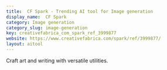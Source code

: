 ```yaml
---
title:  CF Spark - Trending AI tool for Image generation
display_name:  CF Spark
category: Image generation
category_slug: image-generation
key: creativefabrica_com_spark_ref_3999877
website: https://www.creativefabrica.com/spark/ref/3999877/
layout: aitool
---
```


Craft art and writing with versatile utilities.
